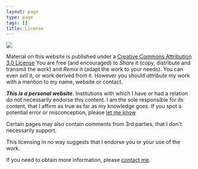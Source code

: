 ```yaml
---
layout: page
type: page
tags: []
title: License
---
```


[![](http://i.creativecommons.org/l/by/3.0/88x31.png)](http://creativecommons.org/licenses/by/3.0/)


Material on this website is published under a [Creative Commons Attribution 3.0 License](http://creativecommons.org/licenses/by/3.0) You are free (and encouraged) to *Share* it (copy, distribute and transmit the work) and *Remix* it (adapt the work to your needs). You can even *sell* it, or work derived from it. However you should *attribute* my work with a mention to my name, website or contact.


***This is a personal website***. Institutions with which I have or had a relation do not necessarily endorse this content. I am the sole responsible for its content, that I affirm as true as far as my knowledge goes. If you spot a potential error or misconception, please [let me know](mailto:brunosan@gmail.com?Subject=Feedback)

Certain pages may also contain comments from 3rd parties, that I don't necessarily support.



This licensing in no way suggests that I endorse you or your use of the work. 

If you need to obtain more information, please [contact
me](mailto:brunosan@gmail.com?Subject=Licensing_for_brunosan.eu).
